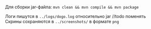 Для сборки jar-файла:
`mvn clean && mvn compile && mvn package`

Логи пишутся в `../logs/dogo.log` относительно jar //todo поменять
Скрины сохраняются в `../screenshots/` в формате `png`